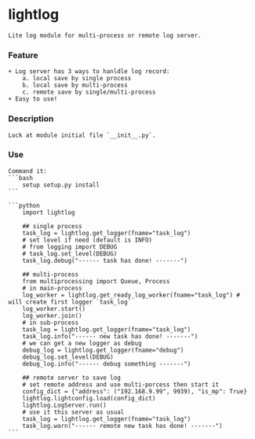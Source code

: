 # lightlog

	Lite log module for multi-process or remote log server.

### Feature

	+ Log server has 3 ways to hanldle log record:
		a. local save by single process
		b. local save by multi-process
		c. remote save by single/multi-process
	+ Easy to use!

### Description
	
	Lock at module initial file `__init__.py`.

### Use

	Command it:
	```bash
		setup setup.py install
	```

	```python
		import lightlog

		## single process
		task_log = lightlog.get_logger(fname="task_log")
		# set level if need (default is INFO)
		# from logging import DEBUG
		# task_log.set_level(DEBUG)
		task_log.debug("------ task has done! -------")

		## multi-process
		from multiprocessing import Queue, Process
		# in main-process
		log_worker = lightlog.get_ready_log_worker(fname="task_log") # will create first logger `task_log`
		log_worker.start()
		log_worker.join()
		# in sub-process
		task_log = lightlog.get_logger(fname="task_log")
		task_log.info("------ new task has done! -------")
		# we can get a new logger as debug
		debug_log = lightlog.get_logger(fname="debug")
		debug_log.set_level(DEBUG)
		debug_log.info("------ debug something -------")

		## remote server to save log
		# set remote address and use multi-porcess then start it
		config_dict = {"address": ("192.168.9.99", 9939), "is_mp": True}
		lightlog.lightconfig.load(config_dict)
		lightlog.LogServer.run()
		# use it this server as usual
		task_log = lightlog.get_logger(fname="task_log")
		task_log.warn("------ remote new task has done! -------")
	```
